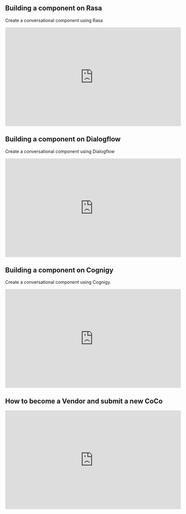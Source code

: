 
## Building a component on Rasa
Create a conversational component using Rasa

<iframe width="560" height="315" src="https://www.youtube.com/embed/3lUzf1lXNw0" frameborder="0" allowfullscreen></iframe>

## Building a component on Dialogflow
Create a conversational component using Dialogflow

<iframe width="560" height="315" src="https://www.youtube.com/embed/RkYfDF1PWgk" frameborder="0" allowfullscreen></iframe>

## Building a component on Cognigy
Create a conversational component using Cognigy.

<iframe width="560" height="315" src="https://www.youtube.com/embed/pNab4QxDI8E" frameborder="0" allowfullscreen></iframe>

## How to become a Vendor and submit a new CoCo


<iframe width="560" height="315" src="https://www.youtube.com/embed/BK_o_qYf8KI" frameborder="0" allowfullscreen></iframe>
